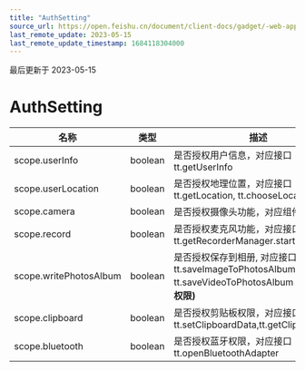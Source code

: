 ```yaml
---
title: "AuthSetting"
source_url: https://open.feishu.cn/document/client-docs/gadget/-web-app-api/open-ability/setting/authsetting
last_remote_update: 2023-05-15
last_remote_update_timestamp: 1684118304000
---
```

最后更新于 2023-05-15

# AuthSetting

名称 | 类型 | 描述
--|--|--
 scope.userInfo | boolean | 是否授权用户信息，对应接口 tt.getUserInfo |
 scope.userLocation | boolean | 是否授权地理位置，对应接口 tt.getLocation, tt.chooseLocation | 
 scope.camera | boolean | 是否授权摄像头功能，对应<camera>组件 | 
 scope.record | boolean | 是否授权麦克风功能，对应接口 tt.getRecorderManager.start | 
 scope.writePhotosAlbum | boolean | 是否授权保存到相册,  对应接口 tt.saveImageToPhotosAlbum, tt.saveVideoToPhotosAlbum **(PC端无此权限)**| 
 scope.clipboard | boolean | 是否授权剪贴板权限，对应接口 tt.setClipboardData,tt.getClipboardData |
  scope.bluetooth | boolean | 是否授权蓝牙权限，对应接口 tt.openBluetoothAdapter |
